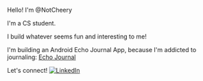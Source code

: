 Hello! I'm @NotCheery 

I'm a CS student. 

I build whatever seems fun and interesting to me!

I'm building an Android Echo Journal App, because I'm addicted to journaling: [Echo Journal](https://github.com/NotCheery/Echo-Journal)

Let's connect!
[![LinkedIn](https://img.shields.io/badge/LinkedIn-Profile-blue?logo=linkedin)](https://www.linkedin.com/in/tahia-csc/)


<!---
NotCheery/NotCheery is a ✨ special ✨ repository because its `README.md` (this file) appears on your GitHub profile.
You can click the Preview link to take a look at your changes.
--->
